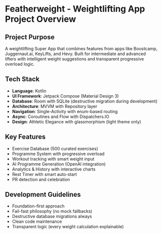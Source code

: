 # Featherweight - Weightlifting App Project Overview

## Project Purpose
A weightlifting Super App that combines features from apps like Boostcamp, Juggernaut.ai, KeyLifts, and Hevy. Built for intermediate and advanced lifters with intelligent weight suggestions and transparent progressive overload logic.

## Tech Stack
- **Language**: Kotlin
- **UI Framework**: Jetpack Compose (Material Design 3)
- **Database**: Room with SQLite (destructive migration during development)
- **Architecture**: MVVM with Repository layer
- **Navigation**: Single-Activity with enum-based routing
- **Async**: Coroutines and Flow with Dispatchers.IO
- **Design**: Athletic Elegance with glassmorphism (light theme only)

## Key Features
- Exercise Database (500 curated exercises)
- Programme System with progressive overload
- Workout tracking with smart weight input
- AI Programme Generation (OpenAI integration)
- Analytics & History with interactive charts
- Rest Timer with smart auto-start
- PR detection and celebration

## Development Guidelines
- Foundation-first approach
- Fail-fast philosophy (no mock fallbacks)
- Destructive database migrations always
- Clean code maintenance
- Transparent logic (every weight calculation explainable)